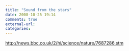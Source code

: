```yaml
---
title: "Sound from the stars"
date: 2008-10-25 19:14
comments: true
external-url:
categories:
---
```

<http://news.bbc.co.uk/2/hi/science/nature/7687286.stm>
